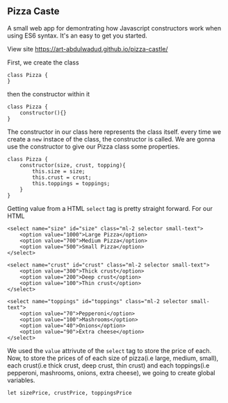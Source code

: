 ## Pizza Caste

A small web app for demontrating how Javascript constructors work when using ES6 syntax. It's an easy to get you started.

View site https://art-abdulwadud.github.io/pizza-castle/

First, we create the class

```
class Pizza {
}
```

then the constructor within it

```
class Pizza {
	constructor(){}
}
```

The constructor in our class here represents the class itself. every time we create a `new` instace of the class, the constructor is called. We are gonna use the constructor to give our Pizza class some properties.

```
class Pizza {
	constructor(size, crust, topping){
		this.size = size;
		this.crust = crust;
		this.toppings = toppings;
	}
}
```

Getting value from a HTML `select` tag is pretty straight forward.
For our HTML

```
<select name="size" id="size" class="ml-2 selector small-text">
    <option value="1000">Large Pizza</option>
    <option value="700">Medium Pizza</option>
    <option value="500">Small Pizza</option>
</select>

<select name="crust" id="crust" class="ml-2 selector small-text">
    <option value="300">Thick crust</option>
    <option value="200">Deep crust</option>
    <option value="100">Thin crust</option>
</select>

<select name="toppings" id="toppings" class="ml-2 selector small-text">
    <option value="70">Pepperoni</option>
    <option value="100">Mashrooms</option>
    <option value="40">Onions</option>
    <option value="90">Extra cheese</option>
</select>
```

We used the `value` attrivute of the `select` tag to store the price of each.
Now, to store the prices of of each size of pizza(i.e large, medium, small), each crust(i.e thick crust, deep crust, thin crust) and each toppings(i.e pepperoni, mashrooms, onions, extra cheese), we going to create global variables.

```
let sizePrice, crustPrice, toppingsPrice
```
